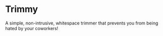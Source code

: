 # Trimmy

A simple, non-intrusive, whitespace trimmer that prevents you from being hated
by your coworkers!

